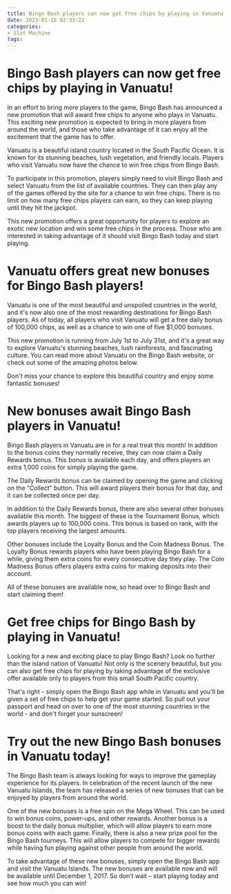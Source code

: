 ```yaml
---
title: Bingo Bash players can now get free chips by playing in Vanuatu!
date: 2023-01-16 02:33:22
categories:
- Slot Machine
tags:
---
```



#  Bingo Bash players can now get free chips by playing in Vanuatu!

In an effort to bring more players to the game, Bingo Bash has announced a new promotion that will award free chips to anyone who plays in Vanuatu. This exciting new promotion is expected to bring in more players from around the world, and those who take advantage of it can enjoy all the excitement that the game has to offer.

Vanuatu is a beautiful island country located in the South Pacific Ocean. It is known for its stunning beaches, lush vegetation, and friendly locals. Players who visit Vanuatu now have the chance to win free chips from Bingo Bash.

To participate in this promotion, players simply need to visit Bingo Bash and select Vanuatu from the list of available countries. They can then play any of the games offered by the site for a chance to win free chips. There is no limit on how many free chips players can earn, so they can keep playing until they hit the jackpot.

This new promotion offers a great opportunity for players to explore an exotic new location and win some free chips in the process. Those who are interested in taking advantage of it should visit Bingo Bash today and start playing.

#  Vanuatu offers great new bonuses for Bingo Bash players!

Vanuatu is one of the most beautiful and unspoiled countries in the world, and it's now also one of the most rewarding destinations for Bingo Bash players. As of today, all players who visit Vanuatu will get a free daily bonus of 100,000 chips, as well as a chance to win one of five $1,000 bonuses.

This new promotion is running from July 1st to July 31st, and it's a great way to explore Vanuatu's stunning beaches, lush rainforests, and fascinating culture. You can read more about Vanuatu on the Bingo Bash website, or check out some of the amazing photos below.

Don't miss your chance to explore this beautiful country and enjoy some fantastic bonuses!

#  New bonuses await Bingo Bash players in Vanuatu!

Bingo Bash players in Vanuatu are in for a real treat this month! In addition to the bonus coins they normally receive, they can now claim a Daily Rewards bonus. This bonus is available each day, and offers players an extra 1,000 coins for simply playing the game.

The Daily Rewards bonus can be claimed by opening the game and clicking on the “Collect” button. This will award players their bonus for that day, and it can be collected once per day.

In addition to the Daily Rewards bonus, there are also several other bonuses available this month. The biggest of these is the Tournament Bonus, which awards players up to 100,000 coins. This bonus is based on rank, with the top players receiving the largest amounts.

Other bonuses include the Loyalty Bonus and the Coin Madness Bonus. The Loyalty Bonus rewards players who have been playing Bingo Bash for a while, giving them extra coins for every consecutive day they play. The Coin Madness Bonus offers players extra coins for making deposits into their account.

All of these bonuses are available now, so head over to Bingo Bash and start claiming them!

#  Get free chips for Bingo Bash by playing in Vanuatu!

Looking for a new and exciting place to play Bingo Bash? Look no further than the island nation of Vanuatu! Not only is the scenery beautiful, but you can also get free chips for playing by taking advantage of the exclusive offer available only to players from this small South Pacific country.

That's right - simply open the Bingo Bash app while in Vanuatu and you'll be given a set of free chips to help get your game started. So pull out your passport and head on over to one of the most stunning countries in the world - and don't forget your sunscreen!

#  Try out the new Bingo Bash bonuses in Vanuatu today!

The Bingo Bash team is always looking for ways to improve the gameplay experience for its players. In celebration of the recent launch of the new Vanuatu Islands, the team has released a series of new bonuses that can be enjoyed by players from around the world.

One of the new bonuses is a free spin on the Mega Wheel. This can be used to win bonus coins, power-ups, and other rewards. Another bonus is a boost to the daily bonus multiplier, which will allow players to earn more bonus coins with each game. Finally, there is also a new prize pool for the Bingo Bash tourneys. This will allow players to compete for bigger rewards while having fun playing against other people from around the world.

To take advantage of these new bonuses, simply open the Bingo Bash app and visit the Vanuatu Islands. The new bonuses are available now and will be available until December 1, 2017. So don’t wait – start playing today and see how much you can win!